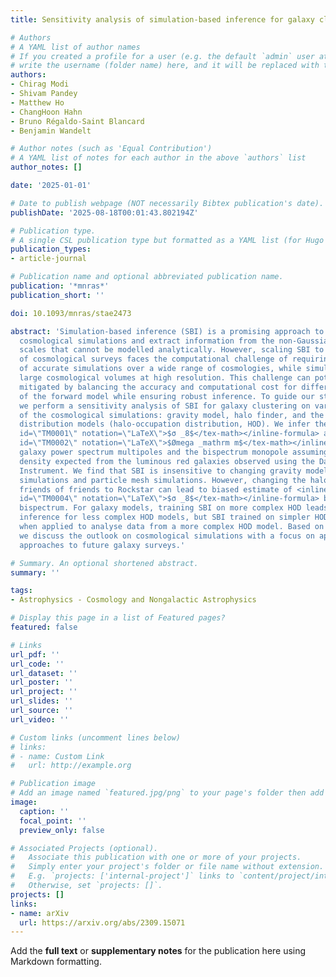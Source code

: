 ```yaml
---
title: Sensitivity analysis of simulation-based inference for galaxy clustering

# Authors
# A YAML list of author names
# If you created a profile for a user (e.g. the default `admin` user at `content/authors/admin/`), 
# write the username (folder name) here, and it will be replaced with their full name and linked to their profile.
authors:
- Chirag Modi
- Shivam Pandey
- Matthew Ho
- ChangHoon Hahn
- Bruno Régaldo-Saint Blancard
- Benjamin Wandelt

# Author notes (such as 'Equal Contribution')
# A YAML list of notes for each author in the above `authors` list
author_notes: []

date: '2025-01-01'

# Date to publish webpage (NOT necessarily Bibtex publication's date).
publishDate: '2025-08-18T00:01:43.802194Z'

# Publication type.
# A single CSL publication type but formatted as a YAML list (for Hugo requirements).
publication_types:
- article-journal

# Publication name and optional abbreviated publication name.
publication: '*mnras*'
publication_short: ''

doi: 10.1093/mnras/stae2473

abstract: 'Simulation-based inference (SBI) is a promising approach to leverage high-fidelity
  cosmological simulations and extract information from the non-Gaussian, non-linear
  scales that cannot be modelled analytically. However, scaling SBI to the next generation
  of cosmological surveys faces the computational challenge of requiring a large number
  of accurate simulations over a wide range of cosmologies, while simultaneously encompassing
  large cosmological volumes at high resolution. This challenge can potentially be
  mitigated by balancing the accuracy and computational cost for different components
  of the forward model while ensuring robust inference. To guide our steps in this,
  we perform a sensitivity analysis of SBI for galaxy clustering on various components
  of the cosmological simulations: gravity model, halo finder, and the galaxy-halo
  distribution models (halo-occupation distribution, HOD). We infer the <inline-formula><tex-math
  id=\"TM0001\" notation=\"LaTeX\">$σ _8$</tex-math></inline-formula> and <inline-formula><tex-math
  id=\"TM0002\" notation=\"LaTeX\">$Ømega _mathrm m$</tex-math></inline-formula> using
  galaxy power spectrum multipoles and the bispectrum monopole assuming a galaxy number
  density expected from the luminous red galaxies observed using the Dark Energy Spectroscopy
  Instrument. We find that SBI is insensitive to changing gravity model between N-body
  simulations and particle mesh simulations. However, changing the halo finder from
  friends of friends to Rockstar can lead to biased estimate of <inline-formula><tex-math
  id=\"TM0004\" notation=\"LaTeX\">$σ _8$</tex-math></inline-formula> based on the
  bispectrum. For galaxy models, training SBI on more complex HOD leads to consistent
  inference for less complex HOD models, but SBI trained on simpler HOD models fails
  when applied to analyse data from a more complex HOD model. Based on our results,
  we discuss the outlook on cosmological simulations with a focus on applying SBI
  approaches to future galaxy surveys.'

# Summary. An optional shortened abstract.
summary: ''

tags:
- Astrophysics - Cosmology and Nongalactic Astrophysics

# Display this page in a list of Featured pages?
featured: false

# Links
url_pdf: ''
url_code: ''
url_dataset: ''
url_poster: ''
url_project: ''
url_slides: ''
url_source: ''
url_video: ''

# Custom links (uncomment lines below)
# links:
# - name: Custom Link
#   url: http://example.org

# Publication image
# Add an image named `featured.jpg/png` to your page's folder then add a caption below.
image:
  caption: ''
  focal_point: ''
  preview_only: false

# Associated Projects (optional).
#   Associate this publication with one or more of your projects.
#   Simply enter your project's folder or file name without extension.
#   E.g. `projects: ['internal-project']` links to `content/project/internal-project/index.md`.
#   Otherwise, set `projects: []`.
projects: []
links:
- name: arXiv
  url: https://arxiv.org/abs/2309.15071
---
```


Add the **full text** or **supplementary notes** for the publication here using Markdown formatting.
